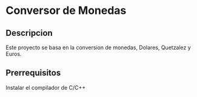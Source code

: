 # Conversor de Monedas
## Descripcion
Este proyecto se basa en la conversion de monedas, Dolares, Quetzalez y Euros.

## Prerrequisitos 
Instalar el compilador de C/C++
